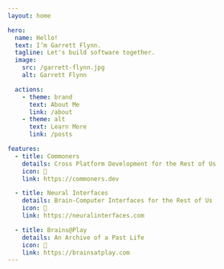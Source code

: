 ```yaml
---
layout: home

hero:
  name: Hello!
  text: I’m Garrett Flynn.
  tagline: Let's build software together.
  image:
    src: /garrett-flynn.jpg
    alt: Garrett Flynn

  actions:
    - theme: brand
      text: About Me
      link: /about
    - theme: alt
      text: Learn More
      link: /posts

features:
  - title: Commoners
    details: Cross Platform Development for the Rest of Us
    icon: 📲
    link: https://commoners.dev

  - title: Neural Interfaces
    details: Brain-Computer Interfaces for the Rest of Us
    icon: 🧠
    link: https://neuralinterfaces.com

  - title: Brains@Play
    details: An Archive of a Past Life
    icon: 📜
    link: https://brainsatplay.com
---
```

